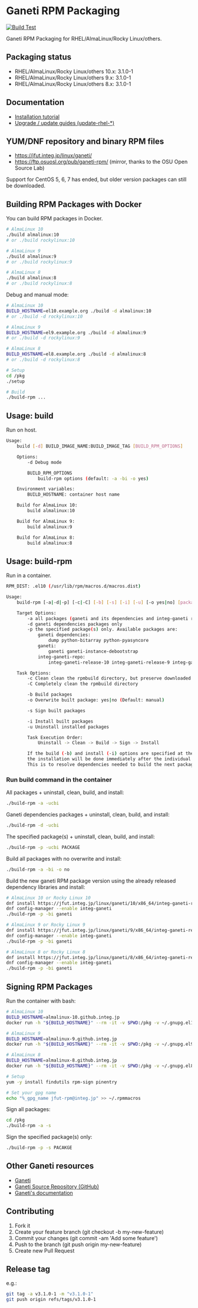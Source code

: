 # Ganeti RPM Packaging

[![Build Test](https://github.com/jfut/ganeti-rpm/workflows/Build%20Test/badge.svg?branch=master)](https://github.com/jfut/ganeti-rpm/actions?query=workflow%3A%22Build+Test%22)

Ganeti RPM Packaging for RHEL/AlmaLinux/Rocky Linux/others.

## Packaging status

- RHEL/AlmaLinux/Rocky Linux/others 10.x: 3.1.0-1
- RHEL/AlmaLinux/Rocky Linux/others 9.x: 3.1.0-1
- RHEL/AlmaLinux/Rocky Linux/others 8.x: 3.1.0-1

## Documentation

- [Installation tutorial](https://github.com/jfut/ganeti-rpm/blob/master/doc/install-rhel.md)
- [Upgrade / update guides (update-rhel-*)](https://github.com/jfut/ganeti-rpm/tree/master/doc)

## YUM/DNF repository and binary RPM files

- https://jfut.integ.jp/linux/ganeti/
- https://ftp.osuosl.org/pub/ganeti-rpm/ (mirror, thanks to the OSU Open Source Lab)

Support for CentOS 5, 6, 7 has ended, but older version packages can still be downloaded.

## Building RPM Packages with Docker

You can build RPM packages in Docker.

```bash
# AlmaLinux 10
./build almalinux:10
# or ./build rockylinux:10

# AlmaLinux 9
./build almalinux:9
# or ./build rockylinux:9

# AlmaLinux 8
./build almalinux:8
# or ./build rockylinux:8
```

Debug and manual mode:

```bash
# AlmaLinux 10
BUILD_HOSTNAME=el10.example.org ./build -d almalinux:10
# or ./build -d rockylinux:10

# AlmaLinux 9
BUILD_HOSTNAME=el9.example.org ./build -d almalinux:9
# or ./build -d rockylinux:9

# AlmaLinux 8
BUILD_HOSTNAME=el8.example.org ./build -d almalinux:8
# or ./build -d rockylinux:8

# Setup
cd /pkg
./setup

# Build
./build-rpm ...
```

## Usage: build

Run on host.

```bash
Usage:
    build [-d] BUILD_IMAGE_NAME:BUILD_IMAGE_TAG [BUILD_RPM_OPTIONS]

    Options:
        -d Debug mode

        BUILD_RPM_OPTIONS
            build-rpm options (default: -a -bi -o yes)

    Environment variables:
        BUILD_HOSTNAME: container host name

    Build for AlmaLinux 10:
        build almalinux:10

    Build for AlmaLinux 9:
        build almalinux:9

    Build for AlmaLinux 8:
        build almalinux:8
```

## Usage: build-rpm

Run in a container.

```bash
RPM_DIST: .el10 (/usr/lib/rpm/macros.d/macros.dist)

Usage:
    build-rpm [-a|-d|-p] [-c|-C] [-b] [-s] [-i] [-u] [-o yes|no] [package...]

    Target Options:
        -a all packages (ganeti and its dependencies and integ-ganeti repo)
        -d ganeti dependencies packages only
        -p the specified package(s) only. Available packages are:
            ganeti dependencies:
                dump python-bitarray python-pyasyncore
            ganeti:
                ganeti ganeti-instance-debootstrap
            integ-ganeti-repo:
                integ-ganeti-release-10 integ-ganeti-release-9 integ-ganeti-release-8

    Task Options:
        -c Clean clean the rpmbuild directory, but preserve downloaded archives
        -C Completely clean the rpmbuild directory

        -b Build packages
        -o Overwrite built package: yes|no (Default: manual)

        -s Sign built packages

        -i Install built packages
        -u Uninstall installed packages

        Task Execution Order:
            Uninstall -> Clean -> Build -> Sign -> Install

        If the build (-b) and install (-i) options are specified at the same time,
        the installation will be done immediately after the individual packages are built.
        This is to resolve dependencies needed to build the next package.
```

### Run build command in the container

All packages + uninstall, clean, build, and install:

```bash
./build-rpm -a -ucbi
```

Ganeti dependencies packages + uninstall, clean, build, and install:

```bash
./build-rpm -d -ucbi
```

The specified package(s) + uninstall, clean, build, and install:

```bash
./build-rpm -p -ucbi PACKAGE
```

Build all packages with no overwrite and install:

```bash
./build-rpm -a -bi -o no
```

Build the new ganeti RPM package version using the already released dependency libraries and install:

```bash
# AlmaLinux 10 or Rocky Linux 10
dnf install https://jfut.integ.jp/linux/ganeti/10/x86_64/integ-ganeti-release-10-1.el10.noarch.rpm
dnf config-manager --enable integ-ganeti
./build-rpm -p -bi ganeti

# AlmaLinux 9 or Rocky Linux 9
dnf install https://jfut.integ.jp/linux/ganeti/9/x86_64/integ-ganeti-release-9-1.el9.noarch.rpm
dnf config-manager --enable integ-ganeti
./build-rpm -p -bi ganeti

# AlmaLinux 8 or Rocky Linux 8
dnf install https://jfut.integ.jp/linux/ganeti/8/x86_64/integ-ganeti-release-8-1.el8.noarch.rpm
dnf config-manager --enable integ-ganeti
./build-rpm -p -bi ganeti
```

## Signing RPM Packages

Run the container with bash:

```bash
# AlmaLinux 10
BUILD_HOSTNAME=almalinux-10.github.integ.jp
docker run -h "${BUILD_HOSTNAME}" --rm -it -v $PWD:/pkg -v ~/.gnupg.el10:/root/.gnupg almalinux:10 bash

# AlmaLinux 9
BUILD_HOSTNAME=almalinux-9.github.integ.jp
docker run -h "${BUILD_HOSTNAME}" --rm -it -v $PWD:/pkg -v ~/.gnupg.el9:/root/.gnupg almalinux:9 bash

# AlmaLinux 8
BUILD_HOSTNAME=almalinux-8.github.integ.jp
docker run -h "${BUILD_HOSTNAME}" --rm -it -v $PWD:/pkg -v ~/.gnupg.el8:/root/.gnupg almalinux:8 bash

# Setup
yum -y install findutils rpm-sign pinentry

# Set your gpg name
echo "%_gpg_name jfut-rpm@integ.jp" >> ~/.rpmmacros
```

Sign all packages:

```bash
cd /pkg
./build-rpm -a -s
```

Sign the specified package(s) only:

```bash
./build-rpm -p -s PACAKGE
```

## Other Ganeti resources

- [Ganeti](http://www.ganeti.org/)
- [Ganeti Source Repository (GitHub)](https://github.com/ganeti/ganeti)
- [Ganeti's documentation](http://docs.ganeti.org/ganeti/current/html/)

## Contributing

1. Fork it
2. Create your feature branch (git checkout -b my-new-feature)
3. Commit your changes (git commit -am 'Add some feature')
4. Push to the branch (git push origin my-new-feature)
5. Create new Pull Request

## Release tag

e.g.:

```bash
git tag -a v3.1.0-1 -m "v3.1.0-1"
git push origin refs/tags/v3.1.0-1
```
